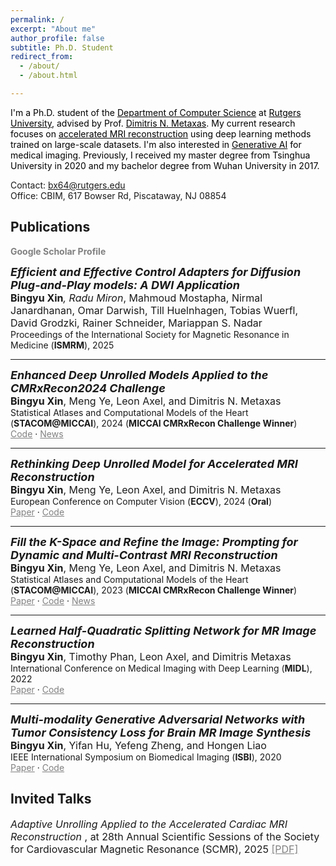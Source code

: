 ```yaml
---
permalink: /
excerpt: "About me"
author_profile: false
subtitle: Ph.D. Student
redirect_from: 
  - /about/
  - /about.html

---
```

<span style="color:black;">
I'm a Ph.D. student of the <a href="https://www.cs.rutgers.edu/" style="color:black; text-decoration:underline;">Department of Computer Science</a>
 at <a href="https://www.rutgers.edu/" style="color:black; text-decoration:underline;">Rutgers University</a>, advised by Prof. <a href="https://people.cs.rutgers.edu/~dnm/" style="color:black; text-decoration:underline;">Dimitris N. Metaxas</a>. My current research focuses on <u>accelerated MRI reconstruction</u> using deep learning methods trained on large-scale datasets. I'm also interested in <u>Generative AI</u> for medical imaging. Previously, I received my master degree from Tsinghua University in 2020 and my bachelor degree from Wuhan University in 2017.
</span>

Contact: bx64@rutgers.edu<br>
Office: CBIM, 617 Bowser Rd, Piscataway, NJ 08854

## Publications

<a href="https://scholar.google.com/citations?user=ENG4A1gAAAAJ&hl=en&authuser=1" style="color:gray; text-decoration:none; font-weight:bold;">Google Scholar Profile</a>

<!-- add new paper below here -->

<span style="font-size:18px; font-weight:bold; font-style:italic;">Efficient and Effective Control Adapters for Diffusion Plug-and-Play models: A DWI Application</span>  
<span style="font-size:16px; font-weight:normal;">**Bingyu Xin**<sup>*</sup>, Radu Miron<sup>*</sup>, Mahmoud Mostapha, Nirmal Janardhanan, Omar Darwish, Till Huelnhagen, Tobias Wuerfl, David Grodzki, Rainer Schneider, Mariappan S. Nadar</span>  
<span style="font-size:14px; font-weight:normal;">Proceedings of the International Society for Magnetic Resonance in Medicine (**ISMRM**), 2025</span>  

---

<span style="font-size:18px; font-weight:bold; font-style:italic;">Enhanced Deep Unrolled Models Applied to the CMRxRecon2024 Challenge</span>  
<span style="font-size:16px; font-weight:normal;">**Bingyu Xin**, Meng Ye, Leon Axel, and Dimitris N. Metaxas</span>  
<span style="font-size:14px; font-weight:normal;">Statistical Atlases and Computational Models of the Heart (**STACOM@MICCAI**), 2024 (**MICCAI CMRxRecon Challenge Winner**)</span>  
<span style="font-size:14px; font-weight:normal;"><a href="https://github.com/hellopipu/PromptMR-plus" style="color:gray; text-decoration:underline;">Code</a> · 
<a href="https://www.cs.rutgers.edu/news-events/news/news-item/cs-ph-d-students-bingyu-xin-and-meng-ye-win-first-place-at-miccai-2024" style="color:gray; text-decoration:underline;">News</a></span>

---


<span style="font-size:18px; font-weight:bold; font-style:italic;">Rethinking Deep Unrolled Model for Accelerated MRI Reconstruction</span>  
<span style="font-size:16px; font-weight:normal;">**Bingyu Xin**, Meng Ye, Leon Axel, and Dimitris N. Metaxas</span>  
<span style="font-size:14px; font-weight:normal;">European Conference on Computer Vision (**ECCV**), 2024 (**Oral**)</span>  
<span style="font-size:14px; font-weight:normal;"><a href="https://www.ecva.net/papers/eccv_2024/papers_ECCV/papers/09565.pdf" style="color:gray; text-decoration:underline;">Paper</a> · <a href="https://github.com/hellopipu/PromptMR-plus" style="color:gray; text-decoration:underline;">Code</a></span>

---

<span style="font-size:18px; font-weight:bold; font-style:italic;">Fill the K-Space and Refine the Image: Prompting for Dynamic and Multi-Contrast MRI Reconstruction</span>  
<span style="font-size:16px; font-weight:normal;">**Bingyu Xin**, Meng Ye, Leon Axel, and Dimitris N. Metaxas</span>  
<span style="font-size:14px; font-weight:normal;">Statistical Atlases and Computational Models of the Heart (**STACOM@MICCAI**), 2023 (**MICCAI CMRxRecon Challenge Winner**)</span>  
<span style="font-size:14px; font-weight:normal;"><a href="https://arxiv.org/pdf/2309.13839.pdf" style="color:gray; text-decoration:underline;">Paper</a> · <a href="https://github.com/hellopipu/PromptMR" style="color:gray; text-decoration:underline;">Code</a> · <a href="https://www.cs.rutgers.edu/news-events/news/news-item/ph-d-students-bingyu-xin-and-meng-ye-awarded-two-accolades-at-miccai-conference" style="color:gray; text-decoration:underline;">News</a></span>

---

<span style="font-size:18px; font-weight:bold; font-style:italic;">Learned Half-Quadratic Splitting Network for MR Image Reconstruction</span>  
<span style="font-size:16px; font-weight:normal;">**Bingyu Xin**, Timothy Phan, Leon Axel, and Dimitris Metaxas</span>  
<span style="font-size:14px; font-weight:normal;">International Conference on Medical Imaging with Deep Learning (**MIDL**), 2022</span>  
<span style="font-size:14px; font-weight:normal;"><a href="https://proceedings.mlr.press/v172/xin22a/xin22a.pdf" style="color:gray; text-decoration:underline;">Paper</a> · <a href="https://github.com/hellopipu/HQS-Net" style="color:gray; text-decoration:underline;">Code</a></span>

---

<span style="font-size:18px; font-weight:bold; font-style:italic;">Multi-modality Generative Adversarial Networks with Tumor Consistency Loss for Brain MR Image Synthesis</span>  
<span style="font-size:16px; font-weight:normal;">**Bingyu Xin**, Yifan Hu, Yefeng Zheng, and Hongen Liao</span>  
<span style="font-size:14px; font-weight:normal;">IEEE International Symposium on Biomedical Imaging (**ISBI**), 2020</span>  
<span style="font-size:14px; font-weight:normal;"><a href="https://ieeexplore.ieee.org/abstract/document/9098449/" style="color:gray; text-decoration:underline;">Paper</a> · <a href="https://github.com/hellopipu/TC-MGAN" style="color:gray; text-decoration:underline;">Code</a></span>

## Invited Talks

<div style="font-size:16px; font-weight:normal; margin-bottom: 8px;">
  <span style="font-style:italic;">Adaptive Unrolling Applied to the Accelerated Cardiac MRI Reconstruction</span>
  , at 28th Annual Scientific Sessions of the Society for Cardiovascular Magnetic Resonance (SCMR), 2025
  <a href="https://drive.google.com/file/d/14zeAnzL3lw58WT9fYtSK91XmItBpXZiz/view?usp=sharing" style="color:gray; text-decoration:underline;">[PDF]</a>
</div>

<!-- ## Awards

<div style="font-size:16px; font-weight:normal; margin-bottom: 8px;">
  1st Place Award of the MICCAI CMRxRecon Challenge, 2024
  <a href="https://github.com/hellopipu/PromptMR-plus" style="color:gray; text-decoration:underline;">[Code]</a> · 
  <a href="https://www.cs.rutgers.edu/news-events/news/news-item/cs-ph-d-students-bingyu-xin-and-meng-ye-win-first-place-at-miccai-2024" style="color:gray; text-decoration:underline;">[News]</a>
</div>

<div style="font-size:16px; font-weight:normal; margin-bottom: 8px;">
  1st Place Award of the MICCAI CMRxRecon Challenge, 2023
  <a href="https://github.com/hellopipu/PromptMR" style="color:gray; text-decoration:underline;">[Code]</a> · 
  <a href="https://www.cs.rutgers.edu/news-events/news/news-item/ph-d-students-bingyu-xin-and-meng-ye-awarded-two-accolades-at-miccai-conference" style="color:gray; text-decoration:underline;">[News]</a>
</div>

 -->
